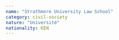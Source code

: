 ```yaml
---
name: "Strathmore University Law School"
category: civil-society
nature: "Université"
nationality: KEN
---
```

    